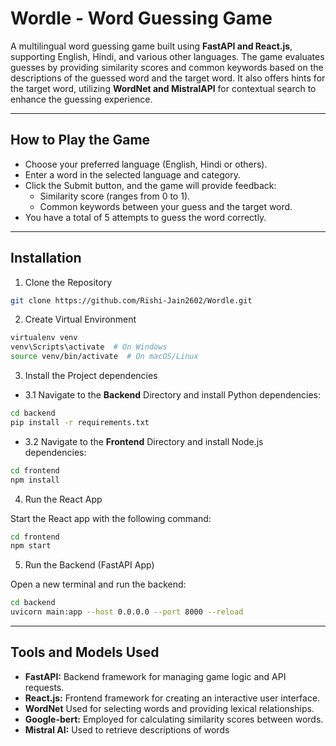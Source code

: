 # Wordle - Word Guessing Game
A multilingual word guessing game built using **FastAPI and React.js**, supporting English, Hindi, and various other languages. The game evaluates guesses by providing similarity scores and common keywords based on the descriptions of the guessed word and the target word. It also offers hints for the target word, utilizing **WordNet and MistralAPI** for contextual search to enhance the guessing experience.



****
## How to Play the Game
- Choose your preferred language (English, Hindi or others).
- Enter a word in the selected language and category.
- Click the Submit button, and the game will provide feedback:
   - Similarity score (ranges from 0 to 1).
   - Common keywords between your guess and the target word.
- You have a total of 5 attempts to guess the word correctly.

****
## Installation

1. Clone the Repository
   
``` bash
git clone https://github.com/Rishi-Jain2602/Wordle.git
```

2. Create Virtual Environment

```bash
virtualenv venv
venv\Scripts\activate  # On Windows
source venv/bin/activate  # On macOS/Linux
```

3. Install the Project dependencies

- 3.1 Navigate to the **Backend** Directory and install Python dependencies:

```bash
cd backend
pip install -r requirements.txt
```
- 3.2 Navigate to the **Frontend** Directory and install Node.js dependencies:
```bash
cd frontend
npm install
```

4. Run the React App

Start the React app with the following command:

```bash
cd frontend
npm start
```

5. Run the Backend (FastAPI App)

Open a new terminal and run the backend:

```bash
cd backend
uvicorn main:app --host 0.0.0.0 --port 8000 --reload
```
****

## Tools and Models Used
- **FastAPI:** Backend framework for managing game logic and API requests.
- **React.js:** Frontend framework for creating an interactive user interface.
- **WordNet** Used for selecting words and providing lexical relationships.
- **Google-bert:** Employed for calculating similarity scores between words.
- **Mistral AI:** Used to retrieve descriptions of words

